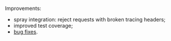 Improvements:

* spray integration: reject requests with broken tracing headers;
* improved test coverage;
* [bug fixes](https://github.com/levkhomich/akka-tracing/issues?labels=bug&milestone=5&page=1&state=closed).
